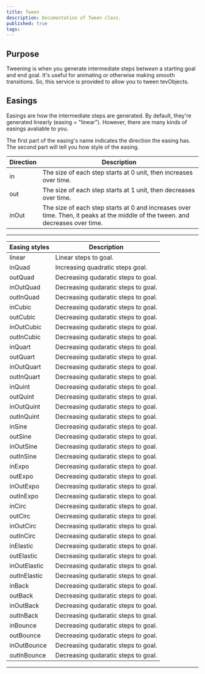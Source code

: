 ```yaml
---
title: Tween
description: Documentation of Tween class.
published: true
tags: 
---
```


## Purpose

Tweening is when you generate intermediate steps be*tween* a starting goal and end goal. It's useful for animating or otherwise making smooth transitions. So, this service is provided to allow you to tween tevObjects.

## Easings

Easings are how the intermediate steps are generated. By default, they're generated linearly (easing = "linear"). However, there are many kinds of easings avaliable to you.

The first part of the easing's name indicates the direction the easing has. The second part will tell you how style of the easing.

| Direction | Description |
| --- | --- |
| in | The size of each step starts at 0 unit, then increases over time. |
| out  | The size of each step starts at 1 unit, then decreases over time. |
| inOut | The size of each step starts at 0 and increases over time. Then, it peaks at the middle of the tween. and decreases over time. |

---

| Easing styles | Description |
| --- | --- |
| linear | Linear steps to goal. |
| inQuad | Increasing quadratic steps goal. |
| outQuad | Decreasing qudaratic steps to goal. |
| inOutQuad |  Decreasing qudaratic steps to goal. |
| outInQuad |  Decreasing qudaratic steps to goal. |
| inCubic |  Decreasing qudaratic steps to goal. |
| outCubic |  Decreasing qudaratic steps to goal. |
| inOutCubic |  Decreasing qudaratic steps to goal. |
| outInCubic |  Decreasing qudaratic steps to goal. |
| inQuart | Decreasing qudaratic steps to goal.  |
| outQuart |  Decreasing qudaratic steps to goal. |
| inOutQuart |  Decreasing qudaratic steps to goal. |
| outInQuart |  Decreasing qudaratic steps to goal. |
| inQuint |  Decreasing qudaratic steps to goal. |
| outQuint | Decreasing qudaratic steps to goal.  |
| inOutQuint |  Decreasing qudaratic steps to goal. |
| outInQuint | Decreasing qudaratic steps to goal. |
| inSine | Decreasing qudaratic steps to goal. |
| outSine |  Decreasing qudaratic steps to goal. |
| inOutSine |  Decreasing qudaratic steps to goal. |
| outInSine |  Decreasing qudaratic steps to goal. |
| inExpo |  Decreasing qudaratic steps to goal. |
| outExpo | Decreasing qudaratic steps to goal. |
| inOutExpo |  Decreasing qudaratic steps to goal. |
| outInExpo |  Decreasing qudaratic steps to goal. |
| inCirc |  Decreasing qudaratic steps to goal. |
| outCirc |  Decreasing qudaratic steps to goal. |
| inOutCirc |  Decreasing qudaratic steps to goal. |
| outInCirc | Decreasing qudaratic steps to goal.  |
| inElastic |  Decreasing qudaratic steps to goal. |
| outElastic |  Decreasing qudaratic steps to goal. |
| inOutElastic |  Decreasing qudaratic steps to goal. |
| outInElastic |  Decreasing qudaratic steps to goal. |
| inBack |  Decreasing qudaratic steps to goal. |
| outBack |  Decreasing qudaratic steps to goal. |
| inOutBack |  Decreasing qudaratic steps to goal. |
| outInBack |  Decreasing qudaratic steps to goal. |
| inBounce | Decreasing qudaratic steps to goal.  |
| outBounce |  Decreasing qudaratic steps to goal. |
| inOutBounce |  Decreasing qudaratic steps to goal. |
| outInBounce |  Decreasing qudaratic steps to goal. |
---
